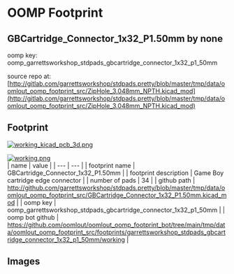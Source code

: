 # OOMP Footprint  
## GBCartridge_Connector_1x32_P1.50mm  by none  
  
oomp key: oomp_garrettsworkshop_stdpads_gbcartridge_connector_1x32_p1_50mm  
  
source repo at: [http://gitlab.com/garrettsworkshop/stdpads.pretty/blob/master/tmp/data/oomlout_oomp_footprint_src/ZipHole_3.048mm_NPTH.kicad_mod](http://gitlab.com/garrettsworkshop/stdpads.pretty/blob/master/tmp/data/oomlout_oomp_footprint_src/ZipHole_3.048mm_NPTH.kicad_mod)  
## Footprint  
  
[![working_kicad_pcb_3d.png](working_kicad_pcb_3d_600.png)](working_kicad_pcb_3d.png)  
  
[![working.png](working_600.png)](working.png)  
| name | value | 
| --- | --- | 
| footprint name | GBCartridge_Connector_1x32_P1.50mm | 
| footprint description | Game Boy cartridge edge connector | 
| number of pads | 34 | 
| github path | http://github.com/garrettsworkshop/stdpads.pretty/blob/master/tmp/data/oomlout_oomp_footprint_src/GBCartridge_Connector_1x32_P1.50mm.kicad_mod | 
| oomp key | oomp_garrettsworkshop_stdpads_gbcartridge_connector_1x32_p1_50mm | 
| oomp bot github | https://github.com/oomlout/oomlout_oomp_footprint_bot/tree/main/tmp/data/oomlout_oomp_footprint_src/footprints/garrettsworkshop_stdpads_gbcartridge_connector_1x32_p1_50mm/working | 
## Images  
